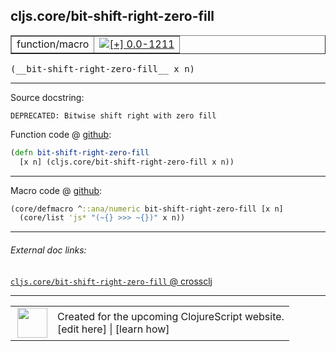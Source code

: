 ## cljs.core/bit-shift-right-zero-fill



 <table border="1">
<tr>
<td>function/macro</td>
<td><a href="https://github.com/cljsinfo/cljs-api-docs/tree/0.0-1211"><img valign="middle" alt="[+] 0.0-1211" title="Added in 0.0-1211" src="https://img.shields.io/badge/+-0.0--1211-lightgrey.svg"></a> </td>
</tr>
</table>


 <samp>
(__bit-shift-right-zero-fill__ x n)<br>
</samp>

---





Source docstring:

```
DEPRECATED: Bitwise shift right with zero fill
```


Function code @ [github](https://github.com/clojure/clojurescript/blob/r1.7.122/src/main/cljs/cljs/core.cljs#L2546-L2548):

```clj
(defn bit-shift-right-zero-fill
  [x n] (cljs.core/bit-shift-right-zero-fill x n))
```

<!--
Repo - tag - source tree - lines:

 <pre>
clojurescript @ r1.7.122
└── src
    └── main
        └── cljs
            └── cljs
                └── <ins>[core.cljs:2546-2548](https://github.com/clojure/clojurescript/blob/r1.7.122/src/main/cljs/cljs/core.cljs#L2546-L2548)</ins>
</pre>

-->

---

Macro code @ [github](https://github.com/clojure/clojurescript/blob/r1.7.122/src/main/clojure/cljs/core.cljc#L1132-L1133):

```clj
(core/defmacro ^::ana/numeric bit-shift-right-zero-fill [x n]
  (core/list 'js* "(~{} >>> ~{})" x n))
```

<!--
Repo - tag - source tree - lines:

 <pre>
clojurescript @ r1.7.122
└── src
    └── main
        └── clojure
            └── cljs
                └── <ins>[core.cljc:1132-1133](https://github.com/clojure/clojurescript/blob/r1.7.122/src/main/clojure/cljs/core.cljc#L1132-L1133)</ins>
</pre>
-->

---


###### External doc links:

[`cljs.core/bit-shift-right-zero-fill` @ crossclj](http://crossclj.info/fun/cljs.core.cljs/bit-shift-right-zero-fill.html)<br>

---

 <table>
<tr><td>
<img valign="middle" align="right" width="48px" src="http://i.imgur.com/Hi20huC.png">
</td><td>
Created for the upcoming ClojureScript website.<br>
[edit here] | [learn how]
</td></tr></table>

[edit here]:https://github.com/cljsinfo/cljs-api-docs/blob/master/cljsdoc/cljs.core/bit-shift-right-zero-fill.cljsdoc
[learn how]:https://github.com/cljsinfo/cljs-api-docs/wiki/cljsdoc-files

<!--

This information was too distracting to show to readers, but I'll leave it
commented here since it is helpful to:

- pretty-print the data used to generate this document
- and show how to retrieve that data



The API data for this symbol:

```clj
{:ns "cljs.core",
 :name "bit-shift-right-zero-fill",
 :signature ["[x n]"],
 :history [["+" "0.0-1211"]],
 :type "function/macro",
 :full-name-encode "cljs.core/bit-shift-right-zero-fill",
 :source {:code "(defn bit-shift-right-zero-fill\n  [x n] (cljs.core/bit-shift-right-zero-fill x n))",
          :title "Function code",
          :repo "clojurescript",
          :tag "r1.7.122",
          :filename "src/main/cljs/cljs/core.cljs",
          :lines [2546 2548]},
 :extra-sources [{:code "(core/defmacro ^::ana/numeric bit-shift-right-zero-fill [x n]\n  (core/list 'js* \"(~{} >>> ~{})\" x n))",
                  :title "Macro code",
                  :repo "clojurescript",
                  :tag "r1.7.122",
                  :filename "src/main/clojure/cljs/core.cljc",
                  :lines [1132 1133]}],
 :full-name "cljs.core/bit-shift-right-zero-fill",
 :docstring "DEPRECATED: Bitwise shift right with zero fill"}

```

Retrieve the API data for this symbol:

```clj
;; from Clojure REPL
(require '[clojure.edn :as edn])
(-> (slurp "https://raw.githubusercontent.com/cljsinfo/cljs-api-docs/catalog/cljs-api.edn")
    (edn/read-string)
    (get-in [:symbols "cljs.core/bit-shift-right-zero-fill"]))
```

-->
